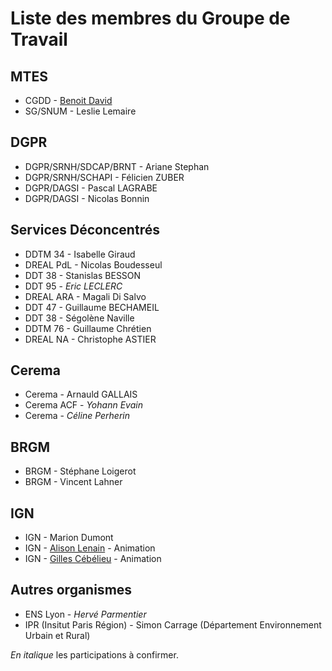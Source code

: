 # Liste des membres du Groupe de Travail
 

## MTES

  * CGDD - [Benoit David](https://github.com/benoitdavidfr)
  * SG/SNUM - Leslie Lemaire

## DGPR 
 
  * DGPR/SRNH/SDCAP/BRNT - Ariane Stephan
  * DGPR/SRNH/SCHAPI - Félicien ZUBER
  * DGPR/DAGSI - Pascal LAGRABE
  * DGPR/DAGSI - Nicolas Bonnin

## Services Déconcentrés

  * DDTM 34 - Isabelle Giraud
  * DREAL PdL - Nicolas Boudesseul
  * DDT 38 - Stanislas BESSON
  * DDT 95 - *Eric LECLERC*
  * DREAL ARA - Magali Di Salvo
  * DDT 47 - Guillaume BECHAMEIL
  * DDT 38 - Ségolène Naville 
  * DDTM 76 - Guillaume Chrétien
  * DREAL NA - Christophe ASTIER

## Cerema

  * Cerema - Arnauld GALLAIS
  * Cerema ACF - *Yohann Evain*
  * Cerema - *Céline Perherin* 

## BRGM

  * BRGM - Stéphane Loigerot
  * BRGM - Vincent Lahner

## IGN 

  * IGN - Marion Dumont
  * IGN - [Alison Lenain](https://github.com/alisonlenain) - Animation
  * IGN - [Gilles Cébélieu](https://github.com/gcebelieu) - Animation

## Autres organismes

  * ENS Lyon - *Hervé Parmentier*
  * IPR (Insitut Paris Région) - Simon Carrage (Département Environnement Urbain et Rural) 



*En italique* les participations à confirmer.


